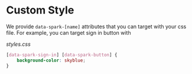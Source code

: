 # Custom Style

We provide `data-spark-[name]` attributes that you can target with your css file. For example, you can target sign in button with

_styles.css_
```css 
[data-spark-sign-in] [data-spark-button] {
    background-color: skyblue;
}
```

<br />